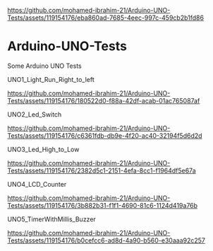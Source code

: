 
https://github.com/mohamed-ibrahim-21/Arduino-UNO-Tests/assets/119154176/eba860ad-7685-4eec-997c-459cb2b1fd86
# Arduino-UNO-Tests
Some Arduino UNO Tests

UNO1_Light_Run_Right_to_left

https://github.com/mohamed-ibrahim-21/Arduino-UNO-Tests/assets/119154176/180522d0-f88a-42df-acab-01ac765087af

UNO2_Led_Switch

https://github.com/mohamed-ibrahim-21/Arduino-UNO-Tests/assets/119154176/c6361fdb-db9e-4f20-ac40-32194f5d6d2d

UNO3_Led_High_to_Low

https://github.com/mohamed-ibrahim-21/Arduino-UNO-Tests/assets/119154176/2382d5c1-2151-4efa-8cc1-f1964df5e67a

UNO4_LCD_Counter

https://github.com/mohamed-ibrahim-21/Arduino-UNO-Tests/assets/119154176/3b882b31-f1f1-4690-81c6-1124d419a76b

UNO5_TimerWithMillis_Buzzer

https://github.com/mohamed-ibrahim-21/Arduino-UNO-Tests/assets/119154176/b0cefcc6-ad8d-4a90-b560-e30aaa92c257



